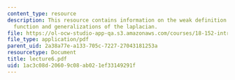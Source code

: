 ```yaml
---
content_type: resource
description: This resource contains information on the weak definition of a harmonic
  function and generalizations of the laplacian.
file: https://ol-ocw-studio-app-qa.s3.amazonaws.com/courses/18-152-introduction-to-partial-differential-equations-fall-2005/1ac3c08d20609c08ab021ef33149291f_lecture6.pdf
file_type: application/pdf
parent_uid: 2a38a77e-a133-705c-7227-27043181253a
resourcetype: Document
title: lecture6.pdf
uid: 1ac3c08d-2060-9c08-ab02-1ef33149291f
---
```

